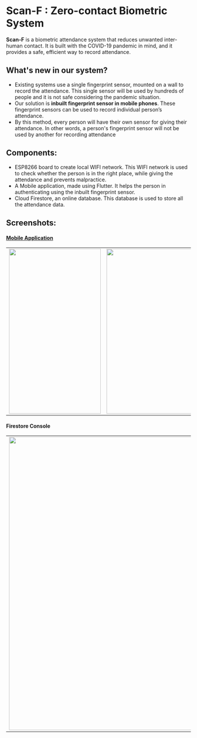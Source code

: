 # Scan-F : Zero-contact Biometric System

**Scan-F** is a biometric attendance system that reduces unwanted inter-human contact. It is built with the COVID-19 pandemic in mind, and it provides a safe, efficient way to record attendance. 

## What's new in our system?
- Existing systems use a single fingerprint sensor, mounted on a wall to record the attendance. This single sensor will be used by hundreds of people and it is not safe considering the pandemic situation.
- Our solution is **inbuilt fingerprint sensor in mobile phones**. These fingerprint sensors can be used to record individual person’s attendance. 
- By this method, every person will have their own sensor for giving their attendance. In other words, a person's fingerprint sensor will not be used by another for recording attendance

## Components:
- ESP8266 board to create local WIFI network. This WIFI network is used to check whether the person is in the right place, while giving the attendance and prevents malpractice.
- A Mobile application, made using Flutter. It helps the person in authenticating using the inbuilt fingerprint sensor.
- Cloud Firestore, an online database. This database is used to store all the attendance data.

## Screenshots:
#### [Mobile Application](https://github.com/rahulv07/scanf/tree/master/scanf) 
  <table>
      <tr>
       <td><img src="https://user-images.githubusercontent.com/73294587/176865171-53b0a41e-6be1-4cec-8796-6b0d39f5a5a7.png" height="450" width="250"></td>
       <td><img src="https://user-images.githubusercontent.com/73294587/176865612-d613171d-f9a8-44cc-9aa5-923013f05f1e.png" height="450" width="250"></td>
       <td><img src="https://user-images.githubusercontent.com/73294587/176867590-5a1ae0b7-fcf4-4dee-980c-078938a19195.png" height="450" width="250"></td>
      </tr>
  </table>
  
 #### Firestore Console
  <table>
       <tr>
       <td><img src="https://user-images.githubusercontent.com/73294587/176865881-4abae5f7-f7f6-4b8d-be5f-d596886f9393.png" width="800"></td>
      </tr>
  </table>
